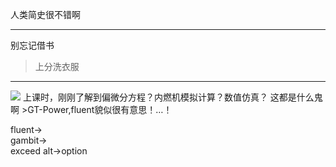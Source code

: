 人类简史很不错啊  
* * *
别忘记借书  
>上分洗衣服  
* * *
<img src="http://source.bybutter.com/a4e3193c395059d1d777791303e0ebd3.jpg-x1000">
上课时，刚刚了解到偏微分方程？内燃机模拟计算？数值仿真？  
这都是什么鬼啊    
>GT-Power,fluent貌似很有意思！…！  

  
fluent->  
gambit->  
exceed
alt->option
